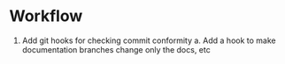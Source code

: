 # Workflow #

1. Add git hooks for checking commit conformity
    a. Add a hook to make documentation branches change only the docs, etc